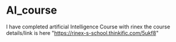 # AI_course
I have completed artificial Intelligence Course with rinex 
the course details/link is here
"https://rinex-s-school.thinkific.com/5ukf8"
